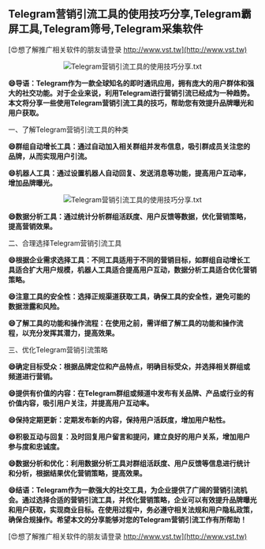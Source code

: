 ## **Telegram营销引流工具的使用技巧分享,Telegram霸屏工具,Telegram筛号,Telegram采集软件**

[😍想了解推广相关软件的朋友请登录 http://www.vst.tw](http://www.vst.tw)

 <center><img src="https://vst.tw/MP4/tuiguang/png/5.png" alt="Telegram营销引流工具的使用技巧分享.txt"></center>

**😄导语：Telegram作为一款全球知名的即时通讯应用，拥有庞大的用户群体和强大的社交功能。对于企业来说，利用Telegram进行营销引流已经成为一种趋势。本文将分享一些使用Telegram营销引流工具的技巧，帮助您有效提升品牌曝光和用户获取。**

一、了解Telegram营销引流工具的种类

**😄群组自动增长工具：通过自动加入相关群组并发布信息，吸引群成员关注您的品牌，从而实现用户引流。**

**😄机器人工具：通过设置机器人自动回复、发送消息等功能，提高用户互动率，增加品牌曝光。**

 <center><img src="https://vst.tw/MP4/tuiguang/png/4.png" alt="Telegram营销引流工具的使用技巧分享.txt"></center>

**😄数据分析工具：通过统计分析群组活跃度、用户反馈等数据，优化营销策略，提高营销效果。**

二、合理选择Telegram营销引流工具

**😄根据企业需求选择工具：不同工具适用于不同的营销目标，如群组自动增长工具适合扩大用户规模，机器人工具适合提高用户互动，数据分析工具适合优化营销策略。**

**😄注意工具的安全性：选择正规渠道获取工具，确保工具的安全性，避免可能的数据泄露和风险。**

**😄了解工具的功能和操作流程：在使用之前，需详细了解工具的功能和操作流程，以充分发挥其潜力，提高效果。**

三、优化Telegram营销引流策略

**😄确定目标受众：根据品牌定位和产品特点，明确目标受众，并选择相关群组或频道进行营销。**

**😄提供有价值的内容：在Telegram群组或频道中发布有关品牌、产品或行业的有价值内容，吸引用户关注，并提高用户互动率。**

**😄保持定期更新：定期发布新的内容，保持用户活跃度，增加用户粘性。**

**😄积极互动与回复：及时回复用户留言和提问，建立良好的用户关系，增加用户参与度和忠诚度。**

**😄数据分析和优化：利用数据分析工具对群组活跃度、用户反馈等信息进行统计和分析，根据结果优化营销策略，提高效果。**

**😄结语：Telegram作为一款强大的社交工具，为企业提供了广阔的营销引流机会。通过选择合适的营销引流工具，并优化营销策略，企业可以有效提升品牌曝光和用户获取，实现商业目标。在使用过程中，务必遵守相关法规和用户隐私政策，确保合规操作。希望本文的分享能够对您的Telegram营销引流工作有所帮助！**

[😍想了解推广相关软件的朋友请登录 http://www.vst.tw](http://www.vst.tw)



